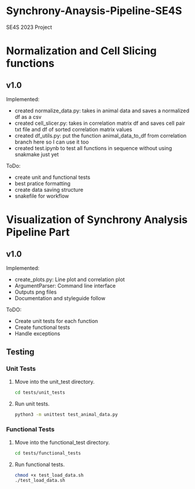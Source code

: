 # Synchrony-Anaysis-Pipeline-SE4S
SE4S 2023 Project

# Normalization and Cell Slicing functions
## v1.0
Implemented:
- created normalize_data.py: takes in animal data and saves a normalized df as a csv
- created cell_slicer.py: takes in correlation matrix df and saves cell pair txt file and df of sorted correlation matrix values
- created df_utils.py: put the function animal_data_to_df from correlation branch here so I can use it too
- created test.ipynb to test all functions in sequence without using snakmake just yet

ToDo:
- create unit and functional tests
- best pratice formatting
- create data saving structure
- snakefile for workflow

# Visualization of Synchrony Analysis Pipeline Part
## v1.0

Implemented:
- create_plots.py: Line plot and correlation plot
- ArgumentParser: Command line interface
- Outputs png files
- Documentation and styleguide follow

ToDO:
- Create unit tests for each function
- Create functional tests
- Handle exceptions

## Testing

### Unit Tests

1. Move into the unit_test directory.

    ```bash
    cd tests/unit_tests
    ```

2. Run unit tests.

   ```bash
   python3 -m unittest test_animal_data.py  
   ```

### Functional Tests

1. Move into the functional_test directory.

    ```bash
    cd tests/functional_tests
    ```

2. Run functional tests.

    ```bash
    chmod +x test_load_data.sh
    ./test_load_data.sh 
    ```
